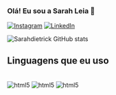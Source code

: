 ### Olá! Eu sou a Sarah Leia 👋

[![Instagram](https://img.shields.io/badge/Instagram-E4405F?style=for-the-badge&logo=instagram&logoColor=white)](ttps://www.instagram.com/sarahleiadietrick/)
[![LinkedIn](https://img.shields.io/badge/LinkedIn-E4405F?style=for-the-badge&logo=linkedin&logoColor=white)](https://www.linkedin.com/in/sarah-leia-dietrick-498693174/)

![Sarahdietrick GitHub stats](https://github-readme-stats.vercel.app/api?username=sarahdietrick&show_icons=true&theme=synthwave)

## Linguagens que eu uso

<div style="display: inline_block"><br/>
<img align="center" alt="html5" src="https://img.shields.io/badge/HTML5-E34F26?style=for-the-badge&logo=html5&logoColor=white"/>
<img align="center" alt="html5" src="https://img.shields.io/badge/CSS3-1572B6?style=for-the-badge&logo=css3&logoColor=white"/>
<img align="center" alt="html5" src="https://img.shields.io/badge/JavaScript-323330?style=for-the-badge&logo=javascript&logoColor=F7DF1E"/>

</div>
